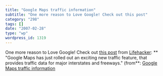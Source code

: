 ```yaml
---
title: "Google Maps traffic information"
subtitle: "One more reason to Love Google! Check out this post"
category: "298"
tags: []
date: "2007-02-28"
type: "wp"
wordpress_id: 1319
---
```

One more reason to Love Google! Check out [this post](http://lifehacker.com/software/google-maps/google-maps-traffic-information-240397.php) from [Lifehacker](http://www.lifehacker.com): 
**
 "Google Maps has just rolled out an exciting new traffic feature, that provides traffic data for major interstates and freeways." (from**: [Google Maps traffic information](http://lifehacker.com/software/google-maps/google-maps-traffic-information-240397.php)